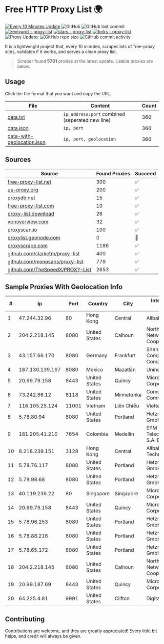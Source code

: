 
# Free HTTP Proxy List 🌍

[![Every 10 Minutes Update](https://github.com/mertguvencli/http-proxy-list/actions/workflows/main.yml/badge.svg?branch=main)](https://github.com/mertguvencli/http-proxy-list/actions/workflows/main.yml)
![GitHub](https://img.shields.io/github/license/mertguvencli/http-proxy-list)
![GitHub last commit](https://img.shields.io/github/last-commit/mertguvencli/http-proxy-list)
[![zevtyardt - proxy-list](https://img.shields.io/static/v1?label=zevtyardt&message=proxy-list&color=blue&logo=github)](https://github.com/zevtyardt/proxy-list "Go to GitHub repo")
[![stars - proxy-list](https://img.shields.io/github/stars/zevtyardt/proxy-list?style=social)](https://github.com/zevtyardt/proxy-list)
[![forks - proxy-list](https://img.shields.io/github/forks/zevtyardt/proxy-list?style=social)](https://github.com/zevtyardt/proxy-list)
[![Proxy Updater](https://github.com/zevtyardt/proxy-list/workflows/Proxy%20Updater/badge.svg)](https://github.com/zevtyardt/proxy-list/actions?query=workflow:"Proxy+Updater")
![GitHub repo size](https://img.shields.io/github/repo-size/zevtyardt/proxy-list)
[![GitHub commit activity](https://img.shields.io/github/commit-activity/m/zevtyardt/proxy-list?logo=commits)](https://github.com/zevtyardt/proxy-list/commits/main)

It is a lightweight project that, every 10 minutes, scrapes lots of free-proxy sites, validates if it works, and serves a clean proxy list.

> Scraper found **5701** proxies at the latest update. Usable proxies are below.

## Usage

Click the file format that you want and copy the URL.

|File|Content|Count|
|----|-------|-----|
|[data.txt](https://raw.githubusercontent.com/mertguvencli/http-proxy-list/main/proxy-list/data.txt)|`ip_address:port` combined (seperated new line)|360|
|[data.json](https://raw.githubusercontent.com/mertguvencli/http-proxy-list/main/proxy-list/data.json)|`ip, port`|360|
|[data-with-geolocation.json](https://raw.githubusercontent.com/mertguvencli/http-proxy-list/main/proxy-list/data-with-geolocation.json)|`ip, port, geolocation`|360|

## Sources

|Source|Found Proxies|Succeed|
|------|-------------|-------|
|[free-proxy-list.net](https://free-proxy-list.net)|300|✅|
|[us-proxy.org](https://www.us-proxy.org)|200|✅|
|[proxydb.net](http://proxydb.net)|15|✅|
|[free-proxy-list.com](https://free-proxy-list.com/?page=&port=&type%5B%5D=http&type%5B%5D=https&up_time=0&search=Search)|10|✅|
|[proxy-list.download](https://www.proxy-list.download/HTTP)|26|✅|
|[vpnoverview.com](https://vpnoverview.com/privacy/anonymous-browsing/free-proxy-servers)|32|✅|
|[proxyscan.io](https://www.proxyscan.io)|100|✅|
|[proxylist.geonode.com](https://proxylist.geonode.com/api/proxy-list?limit=300&page=1&sort_by=lastChecked&sort_type=desc&protocols=http,https)|0|🚫|
|[proxyscrape.com](https://api.proxyscrape.com/v2/?request=displayproxies&protocol=http&timeout=10000&country=all&ssl=all&anonymity=all)|1186|✅|
|[github.com/clarketm/proxy-list](https://raw.githubusercontent.com/clarketm/proxy-list/master/proxy-list-raw.txt)|400|✅|
|[github.com/monosans/proxy-list](https://raw.githubusercontent.com/monosans/proxy-list/main/proxies/http.txt)|779|✅|
|[github.com/TheSpeedX/PROXY-List](https://raw.githubusercontent.com/TheSpeedX/PROXY-List/master/http.txt)|2653|✅|


## Sample Proxies With Geolocation Info

|#|Ip|Port|Country|City|Internet Service Provider|
|-|--|----|-------|----|-------------------------|
|1|47.244.32.96|80|Hong Kong|Central|Alibaba.com LLC|
|2|204.2.218.145|8080|United States|Calhoun|North Georgia Network Cooperative, Inc.|
|3|43.157.66.170|8080|Germany|Frankfurt|Shenzhen Tencent Computer Systems Company Limited|
|4|187.130.139.197|8080|Mexico|Mazatlán|Uninet S.A. de C.V.|
|5|20.69.79.158|8443|United States|Quincy|Microsoft Corporation|
|6|73.242.86.12|8118|United States|Minnetonka|Comcast Cable Communications|
|7|116.105.25.124|11001|Vietnam|Liên Chiểu|Viettel Corporation|
|8|5.78.80.94|8080|United States|Portland|Hetzner Online GmbH|
|9|181.205.41.210|7654|Colombia|Medellín|EPM Telecomunicaciones S.A. E.S.P.|
|10|8.218.239.151|3128|Hong Kong|Central|Alibaba (US) Technology Co., Ltd.|
|11|5.78.76.117|8080|United States|Portland|Hetzner Online GmbH|
|12|5.78.98.68|8080|United States|Portland|Hetzner Online GmbH|
|13|40.119.236.22|80|Singapore|Singapore|Microsoft Corporation|
|14|20.69.79.158|8443|United States|Quincy|Microsoft Corporation|
|15|5.78.96.253|8080|United States|Portland|Hetzner Online GmbH|
|16|5.78.88.216|8080|United States|Portland|Hetzner Online GmbH|
|17|5.78.65.172|8080|United States|Portland|Hetzner Online GmbH|
|18|204.2.218.145|8080|United States|Calhoun|North Georgia Network Cooperative, Inc.|
|19|20.99.187.69|8443|United States|Quincy|Microsoft Corporation|
|20|64.225.4.81|9991|United States|Clifton|DigitalOcean, LLC|



## Contributing

Contributions are welcome, and they are greatly appreciated! Every
little bit helps, and credit will always be given.


